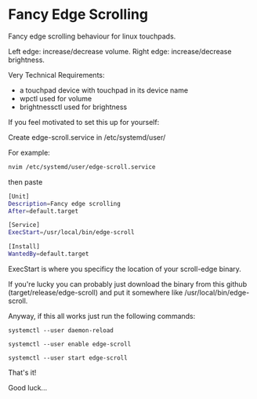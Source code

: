# Fancy Edge Scrolling
Fancy edge scrolling behaviour for linux touchpads.

Left edge: increase/decrease volume.
Right edge: increase/decrease brightness.


Very Technical Requirements:
- a touchpad device with touchpad in its device name
- wpctl used for volume
- brightnessctl used for brightness

If you feel motivated to set this up for yourself:

Create edge-scroll.service in /etc/systemd/user/

For example:
```bash
nvim /etc/systemd/user/edge-scroll.service
```
then paste

```bash
[Unit]
Description=Fancy edge scrolling
After=default.target

[Service]
ExecStart=/usr/local/bin/edge-scroll

[Install]
WantedBy=default.target
```

ExecStart is where you specificy the location of your scroll-edge binary.

If you're lucky you can probably just download the binary from this github (target/release/edge-scroll) and put it somewhere like /usr/local/bin/edge-scroll.

Anyway, if this all works just run the following commands:
```
systemctl --user daemon-reload
```
```
systemctl --user enable edge-scroll
```
```
systemctl --user start edge-scroll
```

That's it!

Good luck...
